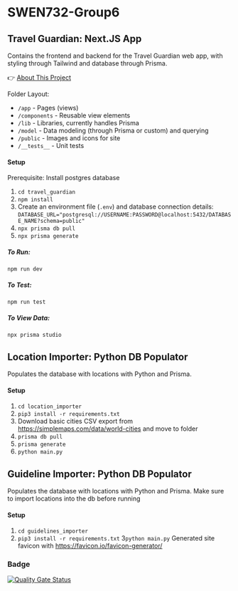 # SWEN732-Group6

## Travel Guardian: Next.JS App
Contains the frontend and backend for the Travel Guardian web app,
with styling through Tailwind and database through Prisma.

👉 [About This Project](ABOUT.md)

Folder Layout:
- `/app` - Pages (views)
- `/components` - Reusable view elements
- `/lib` - Libraries, currently handles Prisma
- `/model` - Data modeling (through Prisma or custom) and querying
- `/public` - Images and icons for site
- `/__tests__` - Unit tests

#### Setup
Prerequisite: Install postgres database
1. `cd travel_guardian`
2. `npm install`
3. Create an environment file (`.env`) and database connection details:
`DATABASE_URL="postgresql://USERNAME:PASSWORD@localhost:5432/DATABASE_NAME?schema=public"`
3. `npx prisma db pull`
4. `npx prisma generate`

##### To Run:
`npm run dev`

##### To Test:
`npm run test`

##### To View Data:
`npx prisma studio`


## Location Importer: Python DB Populator
Populates the database with locations with Python and Prisma.

#### Setup
1. `cd location_importer`
2. `pip3 install -r requirements.txt`
3. Download basic cities CSV export from https://simplemaps.com/data/world-cities and move to folder
4. `prisma db pull`
5. `prisma generate`
6. `python main.py`

## Guideline Importer: Python DB Populator
Populates the database with locations with Python and Prisma.
Make sure to import locations into the db before running
#### Setup
1. `cd guidelines_importer`
2. `pip3 install -r requirements.txt`
3`python main.py`
Generated site favicon with https://favicon.io/favicon-generator/


### Badge
[![Quality Gate Status](https://sonarcloud.io/api/project_badges/measure?project=SedriaRenee_SWEN732-Group6&metric=alert_status)](https://sonarcloud.io/summary/new_code?id=SedriaRenee_SWEN732-Group6)

